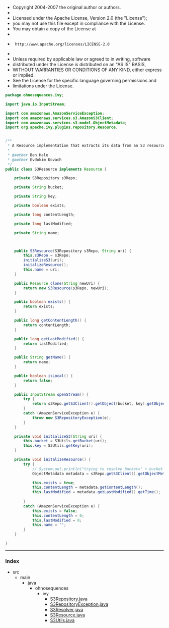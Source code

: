 
 * Copyright 2004-2007 the original author or authors.
 *
 * Licensed under the Apache License, Version 2.0 (the "License");
 * you may not use this file except in compliance with the License.
 * You may obtain a copy of the License at
 *
 *      http://www.apache.org/licenses/LICENSE-2.0
 *
 * Unless required by applicable law or agreed to in writing, software
 * distributed under the License is distributed on an "AS IS" BASIS,
 * WITHOUT WARRANTIES OR CONDITIONS OF ANY KIND, either express or implied.
 * See the License for the specific language governing permissions and
 * limitations under the License.


```java
package ohnosequences.ivy;

import java.io.InputStream;

import com.amazonaws.AmazonServiceException;
import com.amazonaws.services.s3.AmazonS3Client;
import com.amazonaws.services.s3.model.ObjectMetadata;
import org.apache.ivy.plugins.repository.Resource;


/**
 * A Resource implementation that extracts its data from an S3 resource.
 * 
 * @author Ben Hale
 * @author Evdokim Kovach
 */
public class S3Resource implements Resource {

    private S3Repository s3Repo;

	private String bucket;

	private String key;

	private boolean exists;

	private long contentLength;

	private long lastModified;

	private String name;



	public S3Resource(S3Repository s3Repo, String uri) {
		this.s3Repo = s3Repo;
		initializeS3(uri);
		initalizeResource();
		this.name = uri;
	}

	public Resource clone(String newUri) {
		return new S3Resource(s3Repo, newUri);
	}

	public boolean exists() {
		return exists;
	}

	public long getContentLength() {
		return contentLength;
	}

	public long getLastModified() {
		return lastModified;
	}

	public String getName() {
		return name;
	}

	public boolean isLocal() {
		return false;
	}

	public InputStream openStream() {
		try {
            return s3Repo.getS3Client().getObject(bucket, key).getObjectContent();
		}
		catch (AmazonServiceException e) {
			throw new S3RepositoryException(e);
		}
	}

	private void initializeS3(String uri) {
		this.bucket = S3Utils.getBucket(uri);
		this.key = S3Utils.getKey(uri);
	}

	private void initalizeResource() {
		try {
			// System.out.println("trying to resolve bucket=" + bucket + " key=" + key);
			ObjectMetadata metadata = s3Repo.getS3Client().getObjectMetadata(bucket, key);

			this.exists = true;
			this.contentLength = metadata.getContentLength();
			this.lastModified = metadata.getLastModified().getTime();
			
		}
		catch (AmazonServiceException e) {
			this.exists = false;
			this.contentLength = 0;
			this.lastModified = 0;
			this.name = "";
		}
	}

}

```


------

### Index

+ src
  + main
    + java
      + ohnosequences
        + ivy
          + [S3Repository.java][main/java/ohnosequences/ivy/S3Repository.java]
          + [S3RepositoryException.java][main/java/ohnosequences/ivy/S3RepositoryException.java]
          + [S3Resolver.java][main/java/ohnosequences/ivy/S3Resolver.java]
          + [S3Resource.java][main/java/ohnosequences/ivy/S3Resource.java]
          + [S3Utils.java][main/java/ohnosequences/ivy/S3Utils.java]

[main/java/ohnosequences/ivy/S3Repository.java]: S3Repository.java.md
[main/java/ohnosequences/ivy/S3RepositoryException.java]: S3RepositoryException.java.md
[main/java/ohnosequences/ivy/S3Resolver.java]: S3Resolver.java.md
[main/java/ohnosequences/ivy/S3Resource.java]: S3Resource.java.md
[main/java/ohnosequences/ivy/S3Utils.java]: S3Utils.java.md